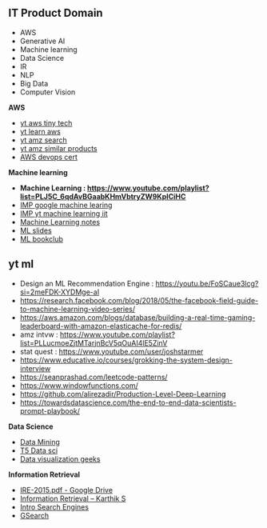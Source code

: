 ## IT Product Domain
* AWS
* Generative AI
* Machine learning
* Data Science
* IR
* NLP
* Big Data
* Computer Vision

**AWS**
* [yt aws tiny tech](https://www.youtube.com/watch?v=DVc9VRt-7IQ&list=PLmMyXRtEtJEaMk5au5y8p8avI5kJuQPHS&index=10&pp=gAQBiAQB)
* [yt learn aws](https://www.youtube.com/watch?v=LTH9m4HkeYY&list=PLmMyXRtEtJEaMk5au5y8p8avI5kJuQPHS&index=9&pp=gAQBiAQB)
* [yt amz search](https://www.youtube.com/watch?v=NLrhmn-EZ88&list=PLmMyXRtEtJEaMk5au5y8p8avI5kJuQPHS&index=7&pp=gAQBiAQB)
* [yt amz similar products](https://www.youtube.com/watch?v=ruFDOjqN2M8&list=PLmMyXRtEtJEaMk5au5y8p8avI5kJuQPHS&index=6&pp=gAQBiAQB)
* [AWS devops cert](https://aws.amazon.com/certification/certified-devops-engineer-professional/)

**Machine learning**
* **Machine Learning : https://www.youtube.com/playlist?list=PLJ5C_6qdAvBGaabKHmVbtryZW9KpICiHC**
* [IMP google machine learing](https://developers.google.com/machine-learning)
* [IMP yt machine learning iit](https://www.youtube.com/watch?v=qg_M37WGKG8&list=PLmMyXRtEtJEaMk5au5y8p8avI5kJuQPHS&index=8&pp=gAQBiAQB)
* [Machine Learning notes](https://mrcet.com/downloads/digital_notes/CSE/IV%20Year/MACHINE%20LEARNING(R17A0534).pdf)
* [ML slides](http://www.cs.cmu.edu/~tom/mlbook-chapter-slides.html)
* [ML bookclub](https://www.youtube.com/live/spFsPbDw7Lg?si=XMlQYE-OUvLcpIcz)


## yt ml
* Design an ML Recommendation Engine : https://youtu.be/FoSCaue3lcg?si=2meFDK-XYDMge-aI
* https://research.facebook.com/blog/2018/05/the-facebook-field-guide-to-machine-learning-video-series/
* https://aws.amazon.com/blogs/database/building-a-real-time-gaming-leaderboard-with-amazon-elasticache-for-redis/
* amz intvw : https://www.youtube.com/playlist?list=PLLucmoeZjtMTarjnBcV5qOuAI4lE5ZinV
* stat quest : https://www.youtube.com/user/joshstarmer
* https://www.educative.io/courses/grokking-the-system-design-interview
* https://seanprashad.com/leetcode-patterns/
* https://www.windowfunctions.com/
* https://github.com/alirezadir/Production-Level-Deep-Learning
* https://towardsdatascience.com/the-end-to-end-data-scientists-prompt-playbook/


**Data Science**
* [Data Mining](https://www-users.cse.umn.edu/~kumar001/dmbook/firsted.php#item4)
* [T5 Data sci](https://www.coursejoiner.com/uncategorized/top-5-free-data-science-courses/)
* [Data visualization geeks](https://www.geeksforgeeks.org/12-useful-ways-to-visualize-your-data-with-examples/)

**Information Retrieval**
* [IRE-2015.pdf - Google Drive](https://drive.google.com/file/d/0BxlpTzK9iG-2dy1jYnpVeWdBV1k/view?resourcekey=0-ofoPWNjYnbLn6knsNewIjg)
* [Information Retrieval – Karthik S](https://srikarthiks.wordpress.com/information-retrieval/)
* [Intro Search Engines](https://srikarthiks.files.wordpress.com/2016/07/t4-an-introduction-to-search-engines-and-web-navigation-2nd.pdf)
* [GSearch](https://static.googleusercontent.com/media/www.google.com/en//support/enterprise/static/gsa/docs/admin/current/gsa_doc_set/xml_reference/xml_reference.pdf)


